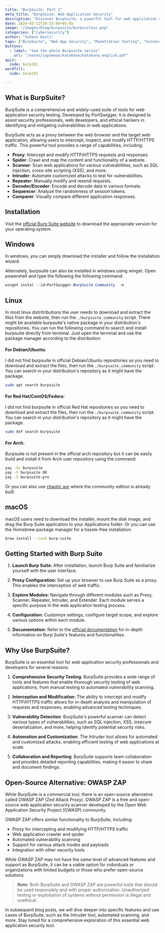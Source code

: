 ```yaml
---
title: "BurpSuite: Part 1"
meta_title: "BurpSuite: Web Application Security"
description: "Discover BurpSuite, a powerful tool for web application security testing, and learn about its features, use cases, and an open-source alternative called OWASP ZAP."
date: 2024-03-12T20:53:06+05:45
image: "/images/blog/burpsuite/burpsuiteui.png"
categories: ["Cybersecurity"]
author: "Suhesh Kasti"
tags: ["BurpSuite", "Web App Security", "Penetration Testing", "Vulnerability Scanning"]
buttons:
  - label: "See the whole Burpsuite series"
    url: "/notes/japanese/katakana/katakana_english.pdf"
quiz:
  code: burp101
wordfill:
  code: burp101

---
```


## What is BurpSuite?

BurpSuite is a comprehensive and widely-used suite of tools for web application security testing. Developed by PortSwigger, it is designed to assist security professionals, web developers, and ethical hackers in identifying and mitigating vulnerabilities in web applications.

BurpSuite acts as a proxy between the web browser and the target web application, allowing users to intercept, inspect, and modify HTTP/HTTPS traffic. This powerful tool provides a range of capabilities, including:

- **Proxy**: Intercept and modify HTTP/HTTPS requests and responses.
- **Spider**: Crawl and map the content and functionality of a website.
- **Scanner**: Scan web applications for various vulnerabilities, such as SQL injection, cross-site scripting (XSS), and more.
- **Intruder**: Automate customized attacks to test for vulnerabilities.
- **Repeater**: Manually modify and resend requests.
- **Decoder/Encoder**: Encode and decode data in various formats.
- **Sequencer**: Analyze the randomness of session tokens.
- **Comparer**: Visually compare different application responses.

## Installation

Visit the [official Burp Suite website](https://portswigger.net/burp/releases/community/latest) to download the appropriate version for your operating system.

## Windows

In windows, you can simply download the installer and follow the installation wizard.

Alternately, burpsuite can also be installed in windows using winget. Open powershell and type the following the following command:
``` ps1
winget instal --id=PortSwigger.BurpSuite.Community  -e
```

## Linux

In most linux distritributions the user needs to download and extract the files from the website, then run the `./burpsuite_community` script.
There might be available burpsuite's native package in your distribution's repositories. You can run the following command to search and install burpsuite directly from terminal. Just open the terminal and use the package manager according to the distribution:

#### For Debian/Ubuntu:

I did not find burpsuite in official Debian/Ubuntu repositories so you need to download and extract the files, then run the `./burpsuite_community` script.
You can search in your distribution's repository as it might have the package.
```bash
sudo apt search burpsuite
```

#### For Red Hat/CentOS/Fedora:

I did not find burpsuite in official Red Hat repositories so you need to download and extract the files, then run the `./burpsuite_community` script.
You can search in your distribution's repository as it might have the package.
```bash
sudo dnf search burpsuite
```

#### For Arch:

Burpsuite is not present in the official arch repository but it can be easily build and install it from Arch user repository using the command:
```bash
yay -Ss burpsuite
yay -S burpsuite OR
yay -S burpsuite-pro
```
Or you can also use [chaotic aur](https://aur.chaotic.cx/) where the community edition is already built. 

## macOS

macOS users need to download the installer, mount the disk image, and drag the Burp Suite application to your Applications folder.
Or you can use the Homebrew package manager for a hassle-free installation:
```bash
brew install --cask burp-suite
```

## Getting Started with Burp Suite

1. **Launch Burp Suite:** After installation, launch Burp Suite and familiarize yourself with the user interface.

2. **Proxy Configuration:** Set up your browser to use Burp Suite as a proxy. This enables the interception of web traffic.

3. **Explore Modules:** Navigate through different modules such as Proxy, Scanner, Repeater, Intruder, and Extender. Each module serves a specific purpose in the web application testing process.

4. **Configuration:** Customize settings, configure target scope, and explore various options within each module.

5. **Documentation:** Refer to the [official documentation](https://portswigger.net/burp/documentation) for in-depth information on Burp Suite's features and functionalities.
## Why Use BurpSuite?

BurpSuite is an essential tool for web application security professionals and developers for several reasons:

1. **Comprehensive Security Testing**: BurpSuite provides a wide range of tools and features that enable thorough security testing of web applications, from manual testing to automated vulnerability scanning.

2. **Interception and Modification**: The ability to intercept and modify HTTP/HTTPS traffic allows for in-depth analysis and manipulation of requests and responses, enabling advanced testing techniques.

3. **Vulnerability Detection**: BurpSuite's powerful scanner can detect various types of vulnerabilities, such as SQL injection, XSS, insecure deserialization, and more, helping identify potential security risks.

4. **Automation and Customization**: The Intruder tool allows for automated and customized attacks, enabling efficient testing of web applications at scale.

5. **Collaboration and Reporting**: BurpSuite supports team collaboration and provides detailed reporting capabilities, making it easier to share and document findings.

## Open-Source Alternative: OWASP ZAP

While BurpSuite is a commercial tool, there is an open-source alternative called OWASP ZAP (Zed Attack Proxy). OWASP ZAP is a free and open-source web application security scanner developed by the Open Web Application Security Project (OWASP) community.

OWASP ZAP offers similar functionality to BurpSuite, including:

- Proxy for intercepting and modifying HTTP/HTTPS traffic
- Web application crawler and spider
- Automated vulnerability scanning
- Support for various attack modes and payloads
- Integration with other security tools

While OWASP ZAP may not have the same level of advanced features and support as BurpSuite, it can be a viable option for individuals or organizations with limited budgets or those who prefer open-source solutions.

> **Note**: Both BurpSuite and OWASP ZAP are powerful tools that should be used responsibly and with proper authorization. Unauthorized testing or exploitation of systems without permission is illegal and unethical.

In subsequent blog posts, we will dive deeper into specific features and use cases of BurpSuite, such as the Intruder tool, automated scanning, and more. Stay tuned for a comprehensive exploration of this essential web application security tool.
